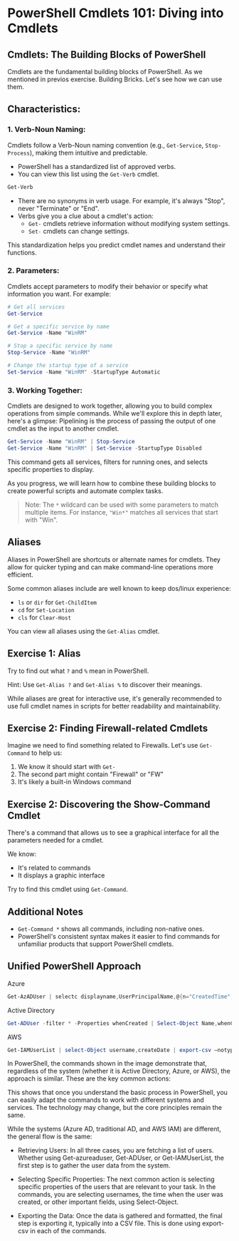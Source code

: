 # PowerShell Cmdlets 101: Diving into Cmdlets 


## Cmdlets: The Building Blocks of PowerShell

Cmdlets are the fundamental building blocks of PowerShell. 
As we mentioned in previos exercise. Building Bricks. 
Let's see how we can use them.

## Characteristics:

### 1. **Verb-Noun Naming**: 

Cmdlets follow a Verb-Noun naming convention (e.g., `Get-Service`, `Stop-Process`), making them intuitive and predictable.

- PowerShell has a standardized list of approved verbs.
- You can view this list using the `Get-Verb` cmdlet.
```powershell
Get-Verb
```
- There are no synonyms in verb usage. For example, it's always "Stop", never "Terminate" or "End".
- Verbs give you a clue about a cmdlet's action:
  - `Get-` cmdlets retrieve information without modifying system settings.
  - `Set-` cmdlets can change settings.

This standardization helps you predict cmdlet names and understand their functions.

### 2. **Parameters**: 
Cmdlets accept parameters to modify their behavior or specify what information you want. For example:

```powershell
# Get all services
Get-Service

# Get a specific service by name
Get-Service -Name "WinRM"

# Stop a specific service by name
Stop-Service -Name "WinRM"

# Change the startup type of a service
Set-Service -Name "WinRM" -StartupType Automatic
```


### 3. **Working Together**: 
Cmdlets are designed to work together, allowing you to build complex operations from simple commands. 
While we'll explore this in depth later, here's a glimpse:
Pipelining is the process of passing the output of one cmdlet as the input to another cmdlet.

```powershell
Get-Service -Name "WinRM" | Stop-Service
Get-Service -Name "WinRM" | Set-Service -StartupType Disabled
```

This command gets all services, filters for running ones, and selects specific properties to display.

As you progress, we will learn how to combine these building blocks to create powerful scripts and automate complex tasks.

> Note: The `*` wildcard can be used with some parameters to match multiple items. For instance, `"Win*"` matches all services that start with "Win".


## Aliases

Aliases in PowerShell are shortcuts or alternate names for cmdlets. 
They allow for quicker typing and can make command-line operations more efficient.

Some common aliases include are well known to keep dos/linux experience:
- `ls` or `dir` for `Get-ChildItem`
- `cd` for `Set-Location`
- `cls` for `Clear-Host`

You can view all aliases using the `Get-Alias` cmdlet.

## Exercise 1: Alias

Try to find out what `?` and `%` mean in PowerShell. 

Hint: Use `Get-Alias ?` and `Get-Alias %` to discover their meanings.

While aliases are great for interactive use, it's generally recommended to use full cmdlet names in scripts for better readability and maintainability.


## Exercise 2: Finding Firewall-related Cmdlets

Imagine we need to find something related to Firewalls. Let's use `Get-Command` to help us:

1. We know it should start with `Get-`
2. The second part might contain "Firewall" or "FW"
3. It's likely a built-in Windows command


## Exercise 2: Discovering the Show-Command Cmdlet

There's a command that allows us to see a graphical interface for all the parameters needed for a cmdlet.

We know:
- It's related to commands
- It displays a graphic interface

Try to find this cmdlet using `Get-Command`.

## Additional Notes

- `Get-Command *` shows all commands, including non-native ones.
- PowerShell's consistent syntax makes it easier to find commands for unfamiliar products that support PowerShell cmdlets.



## Unified PowerShell Approach 

Azure
```powershell
Get-AzADUser | selectc displayname,UserPrincipalName,@{n="CreatedTime";e={$_.ExtensionProperty.createdDateTime }} | export-csv –notypeinformation .\Report.csv
```
Active Directory
```powershell
Get-ADUser -filter * -Properties whenCreated | Select-Object Name,whenCreated | export-csv –notypeinformation .\report.csv
```
AWS
```powershell
Get-IAMUserList | select-Object username,createDate | export-csv –notypeinformation ReportUsers.csv
```
In PowerShell, the commands shown in the image demonstrate that, regardless of the system (whether it is Active Directory, Azure, or AWS), the approach is similar. These are the key common actions:

This shows that once you understand the basic process in PowerShell, you can easily adapt the commands to work with different systems and services. The technology may change, but the core principles remain the same.

While the systems (Azure AD, traditional AD, and AWS IAM) are different, the general flow is the same:

- Retrieving Users: In all three cases, you are fetching a list of users. Whether using Get-azureaduser, Get-ADUser, or Get-IAMUserList, the first step is to gather the user data from the system.

- Selecting Specific Properties: The next common action is selecting specific properties of the users that are relevant to your task. In the commands, you are selecting usernames, the time when the user was created, or other important fields, using Select-Object.

- Exporting the Data: Once the data is gathered and formatted, the final step is exporting it, typically into a CSV file. This is done using export-csv in each of the commands.



